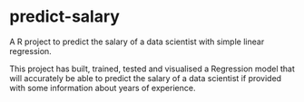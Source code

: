# predict-salary

A R project to predict the salary of a data scientist with simple linear regression.

This project has built, trained, tested and visualised a Regression model that will accurately be able to predict the salary of a data scientist if provided with some information about years of experience.
